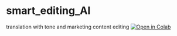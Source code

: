 # smart_editing_AI
translation with tone and marketing content editing
[![Open in Colab](https://colab.research.google.com/assets/colab-badge.svg)](https://colab.research.google.com/github/meiannex0-code/smart_editing_AI/blob/main/Qwen_7B_Colab.ipynb)
